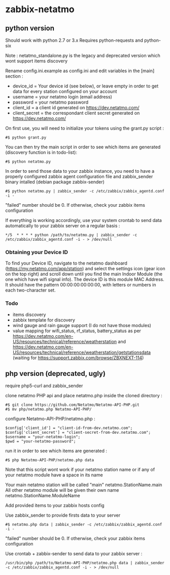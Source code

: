 # zabbix-netatmo

## python version

Should work with python 2.7 or 3.x
Requires python-requests and python-six

Note : netatmo_standalone.py is the legacy and deprecated version which wont support items discovery

Rename config.ini.example as config.ini and edit variables in the [main] section :
* device_id = Your device id (see below), or leave empty in order to get data for every station configured on your account
* username = your netatmo login (email address)
* password = your netatmo password
* client_id = a client id generated on https://dev.netatmo.com/
* client_secret = the correspondant client secret generated on https://dev.netatmo.com/

On first use, you will need to initialize your tokens using the grant.py script :
```
#$ python grant.py
```

You can then try the main script in order to see which items are generated (discovery function is in todo-list):
```
#$ python netatmo.py
```

In order to send those data to your zabbix instance, you need to have a properly configured zabbix agent configuration file and zabbix_sender binary intalled (debian package zabbix-sender)
```
#$ python netatmo.py | zabbix_sender -c /etc/zabbix/zabbix_agentd.conf -i -
```
"failed" number should be 0. If otherwise, check your zabbix items configuration


If everything is working accordingly, use your system crontab to send data automatically to your zabbix server on a regular basis :
```
*/5  * * * * python /path/to/netatmo.py | zabbix_sender -c /etc/zabbix/zabbix_agentd.conf -i - > /dev/null
```

### Obtaining your Device ID

To find your Device ID, navigate to the netatmo dashboard (https://my.netatmo.com/app/station) and select the settings icon (gear icon on the top right) and scroll down until you find the main Indoor Module (the one which have wifi signal info). The device ID is this module MAC Address. It should have the pattern 00:00:00:00:00:00, with letters or numbers in each two-character set.

### Todo

* items discovery
* zabbix template for discovery
* wind gauge and rain gauge support (I do not have those modules)
* value mapping for wifi_status, rf_status, battery_status as per https://dev.netatmo.com/en-US/resources/technical/reference/weatherstation and https://dev.netatmo.com/en-US/resources/technical/reference/weatherstation/getstationsdata (waiting for https://support.zabbix.com/browse/ZBXNEXT-114)

## php version (deprecated, ugly)

require php5-curl and zabbix_sender

clone netatmo PHP api and place netatmo.php inside the cloned directory :
```
#$ git clone https://github.com/Netatmo/Netatmo-API-PHP.git
#$ mv php/netatmo.php Netatmo-API-PHP/
```

configure Netatmo-API-PHP/netatmo.php :
```
$config['client_id'] = "client-id-from-dev.netatmo.com";
$config['client_secret'] = "client-secret-from-dev.netatmo.com";
$username = "your-netatmo-login";
$pwd = "your-netatmo-password";
```

run it in order to see which items are generated :
```
#$ php Netatmo-API-PHP/netatmo.php data
```

Note that this script wont work if your netatmo station name or if any of your netatmo module have a space in its name

Your main netatmo station will be called "main"
netatmo.StationName.main
All other netatmo module will be given their own name
netatmo.StationName.ModuleName

Add provided items to your zabbix hosts config

Use zabbix_sender to provide firsts data to your server
```
#$ netatmo.php data | zabbix_sender -c /etc/zabbix/zabbix_agentd.conf -i -
```
"failed" number should be 0. If otherwise, check your zabbix items configuration

Use crontab + zabbix-sender to send data to your zabbix server :
```
/usr/bin/php /path/to/Netatmo-API-PHP/netatmo.php data | zabbix_sender -c /etc/zabbix/zabbix_agentd.conf -i - > /dev/null
```
